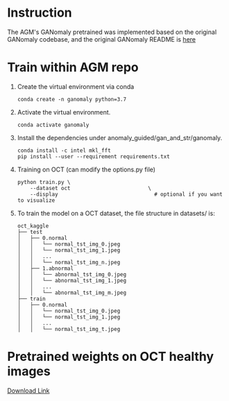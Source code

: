 # Instruction
The AGM's GANomaly pretrained was implemented based on the original GANomaly codebase, and the original GANomaly README is [here](https://github.com/YangjiaqiDig/WSSS-AGM/blob/master/anomaly_guided/gan_and_str/ganomaly/README_GANomaly.md)

# Train within AGM repo

1. Create the virtual environment via conda
    ```
    conda create -n ganomaly python=3.7
    ```
2. Activate the virtual environment.
    ```
    conda activate ganomaly
    ```
3. Install the dependencies under anomaly_guided/gan_and_str/ganomaly.
   ```
   conda install -c intel mkl_fft
   pip install --user --requirement requirements.txt
   ```

4. Training on OCT (can modify the options.py file)

    ``` 
    python train.py \
        --dataset oct                         \
        --display                               # optional if you want to visualize     
    ```

5. To train the model on a OCT dataset, the file structure in datasets/ is:

    ```
    oct_kaggle
    ├── test
    │   ├── 0.normal
    │   │   └── normal_tst_img_0.jpeg
    │   │   └── normal_tst_img_1.jpeg
    │   │   ...
    │   │   └── normal_tst_img_n.jpeg
    │   ├── 1.abnormal
    │   │   └── abnormal_tst_img_0.jpeg
    │   │   └── abnormal_tst_img_1.jpeg
    │   │   ...
    │   │   └── abnormal_tst_img_m.jpeg
    ├── train
    │   ├── 0.normal
    │   │   └── normal_tst_img_0.jpeg
    │   │   └── normal_tst_img_1.jpeg
    │   │   ...
    │   │   └── normal_tst_img_t.jpeg

    ```

# Pretrained weights on OCT healthy images

[Download Link](https://drive.google.com/drive/folders/18jiHlRjAxPREgKkSYVLcLSxZAN1Dgd3_)
